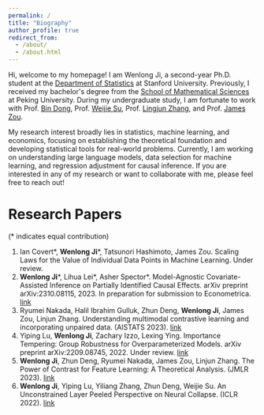 ```yaml
---
permalink: /
title: "Biography"
author_profile: true
redirect_from: 
  - /about/
  - /about.html
---
```


Hi, welcome to my homepage! I am Wenlong Ji, a second-year Ph.D. student at the [Department of Statistics](https://statistics.stanford.edu/) at Stanford University. Previously, I received my bachelor's degree from the [School of Mathematical Sciences](https://www.math.pku.edu.cn/) at Peking University. During my undergraduate study, I am fortunate to work with Prof. [Bin Dong](http://faculty.bicmr.pku.edu.cn/~dongbin/), Prof. [Weijie Su](http://stat.wharton.upenn.edu/~suw/), Prof. [Lingjun Zhang](https://linjunz.github.io/), and Prof. [James Zou](https://www.james-zou.com/).

My research interest broadly lies in statistics, machine learning, and economics, focusing on establishing the theoretical foundation and developing statistical tools for real-world problems. Currently, I am working on understanding large language models, data selection for machine learning, and regression adjustment for causal inference. If you are interested in any of my research or want to collaborate with me, please feel free to reach out! 


Research Papers
======
(* indicates equal contribution)
1. Ian Covert\*, **Wenlong Ji**\*, Tatsunori Hashimoto, James Zou. Scaling Laws for the Value of Individual Data Points in Machine Learning. Under review.
2. **Wenlong Ji**\*, Lihua Lei\*, Asher Spector\*. Model-Agnostic Covariate-Assisted Inference on Partially Identified Causal Effects. arXiv preprint arXiv:2310.08115, 2023. In preparation for submission to Econometrica. [link](https://arxiv.org/abs/2310.08115)
3. Ryumei Nakada, Halil Ibrahim Gulluk, Zhun Deng, **Wenlong Ji**, James Zou, Linjun Zhang. Understanding multimodal contrastive learning and incorporating unpaired data. (AISTATS 2023). [link](https://proceedings.mlr.press/v206/nakada23a/nakada23a.pdf)
4. Yiping Lu, **Wenlong Ji**, Zachary Izzo, Lexing Ying. Importance Tempering: Group Robustness for Overparameterized Models. arXiv preprint arXiv:2209.08745, 2022. Under review. [link](https://arxiv.org/pdf/2209.08745.pdf)
5. **Wenlong Ji**, Zhun Deng, Ryumei Nakada, James Zou, Linjun Zhang. The Power of Contrast for Feature Learning: A Theoretical Analysis. (JMLR 2023). [link](https://www.jmlr.org/papers/v24/21-1501.html)
6. **Wenlong Ji**, Yiping Lu, Yiliang Zhang, Zhun Deng, Weijie Su. An Unconstrained Layer Peeled Perspective on Neural Collapse. (ICLR 2022). [link](https://arxiv.org/abs/2110.02796)

